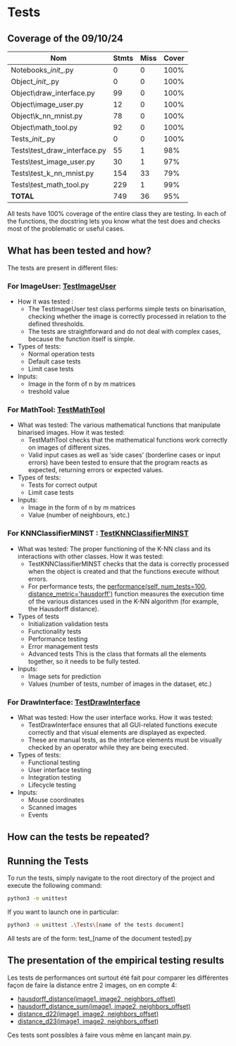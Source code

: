 # Tests

## Coverage of the 09/10/24

| Nom                              | Stmts | Miss | Cover |
|-----------------------------------|-------|------|-------|
| Notebooks\__init__.py             | 0     | 0    | 100%  |
| Object\__init__.py                | 0     | 0    | 100%  |
| Object\draw_interface.py          | 99    | 0    | 100%  |
| Object\image_user.py              | 12    | 0    | 100%  |
| Object\k_nn_mnist.py              | 78    | 0    | 100%  |
| Object\math_tool.py               | 92    | 0    | 100%  |
| Tests\__init__.py                 | 0     | 0    | 100%  |
| Tests\test_draw_interface.py      | 55    | 1    | 98%   |
| Tests\test_image_user.py          | 30    | 1    | 97%   |
| Tests\test_k_nn_mnist.py          | 154   | 33   | 79%   |
| Tests\test_math_tool.py           | 229   | 1    | 99%   |
| **TOTAL**                         | 749   | 36   | 95%   |


All tests have 100% coverage of the entire class they are testing. In each of the functions, the docstring lets you know what the test does and checks most of the problematic or useful cases.

## What has been tested and how?

The tests are present in different files:

### For ImageUser: [TestImageUser](https://github.com/mathisdesaulty/MathisDESAULTY/blob/b7c0243883b0e6971cedae4c70a3e1989d6b2ff6/Tests/test_image_user.py#L13) 
- How it was tested :
    - The TestImageUser test class performs simple tests on binarisation, checking whether the image is correctly processed in relation to the defined thresholds.
    - The tests are straightforward and do not deal with complex cases, because the function itself is simple.
- Types of tests: 
    - Normal operation tests
    - Default case tests
    - Limit case tests
- Inputs:
    - Image in the form of n by m matrices
    - treshold value

### For MathTool: [TestMathTool](https://github.com/mathisdesaulty/MathisDESAULTY/blob/b7c0243883b0e6971cedae4c70a3e1989d6b2ff6/Tests/test_math_tool.py#L8) 
- What was tested: The various mathematical functions that manipulate binarised images.
How it was tested:
    - TestMathTool checks that the mathematical functions work correctly on images of different sizes.
    - Valid input cases as well as ‘side cases’ (borderline cases or input errors) have been tested to ensure that the program reacts as expected, returning errors or expected values.
- Types of tests: 
    - Tests for correct output
    - Limit case tests
- Inputs:
    - Image in the form of n by m matrices
    - Value (number of neighbours, etc.)

### For KNNClassifierMINST : [TestKNNClassifierMINST](https://github.com/mathisdesaulty/MathisDESAULTY/blob/b7c0243883b0e6971cedae4c70a3e1989d6b2ff6/Object/k_nn_mnist.py#L10) 
- What was tested: The proper functioning of the K-NN class and its interactions with other classes.
How it was tested:
    - TestKNNClassifierMINST checks that the data is correctly processed when the object is created and that the functions execute without errors.
    - For performance tests, the [performance(self, num_tests=100, distance_metric='hausdorff')](https://github.com/mathisdesaulty/MathisDESAULTY/blob/26b980f816e4efc3112cbd38b05f855895a09a7c/Object/k_nn_mnist.py#L170) function measures the execution time of the various distances used in the K-NN algorithm (for example, the Hausdorff distance).
- Types of tests
    - Initialization validation tests
    - Functionality tests
    - Performance testing
    - Error management tests
    - Advanced tests 
    This is the class that formats all the elements together, so it needs to be fully tested.
- Inputs:
    - Image sets for prediction
    - Values (number of tests, number of images in the dataset, etc.)

### For DrawInterface: [TestDrawInterface](https://github.com/mathisdesaulty/MathisDESAULTY/blob/26b980f816e4efc3112cbd38b05f855895a09a7c/Tests/test_draw_interface.py#L26) 
- What was tested: How the user interface works.
How it was tested:
    - TestDrawInterface ensures that all GUI-related functions execute correctly and that visual elements are displayed as expected.
    - These are manual tests, as the interface elements must be visually checked by an operator while they are being executed.
- Types of tests:
    - Functional testing
    - User interface testing
    - Integration testing
    - Lifecycle testing
- Inputs:
    - Mouse coordinates
    - Scanned images
    - Events

## How can the tests be repeated?

## Running the Tests

To run the tests, simply navigate to the root directory of the project and execute the following command:

```bash
python3 -m unittest
```

If you want to launch one in particular:

```bash
python3 -m unittest .\Tests\[name of the tests document]
```

All tests are of the form: test_[name of the document tested].py

## The presentation of the empirical testing results 

Les tests de performances ont surtout été fait pour comparer les différentes façon de faire la distance entre 2 images, on en compte 4: 

- [hausdorff_distance(image1, image2, neighbors_offset)](https://github.com/mathisdesaulty/MathisDESAULTY/blob/26b980f816e4efc3112cbd38b05f855895a09a7c/Object/math_tool.py#L90)
- [hausdorff_distance_sum(image1, image2, neighbors_offset)](https://github.com/mathisdesaulty/MathisDESAULTY/blob/26b980f816e4efc3112cbd38b05f855895a09a7c/Object/math_tool.py#L155)
- [distance_d22(image1, image2, neighbors_offset)](https://github.com/mathisdesaulty/MathisDESAULTY/blob/26b980f816e4efc3112cbd38b05f855895a09a7c/Object/math_tool.py#L210)
- [distance_d23(image1, image2, neighbors_offset)](https://github.com/mathisdesaulty/MathisDESAULTY/blob/26b980f816e4efc3112cbd38b05f855895a09a7c/Object/math_tool.py#L228)

Ces tests sont possibles à faire vous même en lançant main.py. 